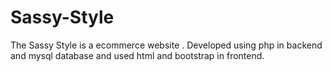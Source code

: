 # Sassy-Style
The Sassy Style is a ecommerce website . Developed using php in backend and mysql database and used html and bootstrap in frontend.
